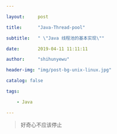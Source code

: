 ---
layout:     post
title:      "Java-Thread-pool"
subtitle:   " \"Java 线程池的基本实现\""
date:       2019-04-11 11:11:11
author:     "shihunyewu"
header-img: "img/post-bg-unix-linux.jpg"
catalog: false
tags:
    - Java
---
> 好奇心不应该停止



